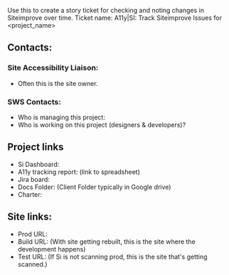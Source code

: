 Use this to create a story ticket for checking and noting changes in Siteimprove over time.
Ticket name: A11y|SI: Track Siteimprove Issues for <project_name>

## Contacts:

### Site Accessibility Liaison:
* Often this is the site owner.

### SWS Contacts:

* Who is managing this project:
* Who is working on this project (designers & developers)?

## Project links

* Si Dashboard:
* A11y tracking report: (link to spreadsheet)
* Jira board:
* Docs Folder: (Client Folder typically in Google drive)
* Charter:

## Site links:

* Prod URL:
* Build URL: (With site getting rebuilt, this is the site where the development happens)
* Test URL: (If Si is not scanning prod, this is the site that's getting scanned.)
